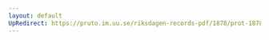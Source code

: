 ```yaml
---
layout: default
UpRedirect: https://pruto.im.uu.se/riksdagen-records-pdf/1878/prot-1878--fk--014/prot-1878--fk--014_018.pdf
---
```

